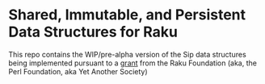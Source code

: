 # Shared, Immutable, and Persistent Data Structures for Raku

This repo contains the WIP/pre-alpha version of the Sip data structures being implemented
pursuant to a
[grant](https://news.perlfoundation.org/post/grant_proposal_persistent_data_structures_for_raku)
from the Raku Foundation (aka, the Perl Foundation, aka Yet Another Society)
